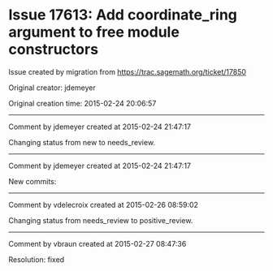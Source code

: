 # Issue 17613: Add coordinate_ring argument to free module constructors

Issue created by migration from https://trac.sagemath.org/ticket/17850

Original creator: jdemeyer

Original creation time: 2015-02-24 20:06:57




---

Comment by jdemeyer created at 2015-02-24 21:47:17

Changing status from new to needs_review.


---

Comment by jdemeyer created at 2015-02-24 21:47:17

New commits:


---

Comment by vdelecroix created at 2015-02-26 08:59:02

Changing status from needs_review to positive_review.


---

Comment by vbraun created at 2015-02-27 08:47:36

Resolution: fixed
